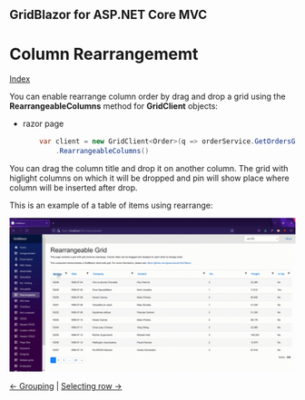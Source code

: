 ## GridBlazor for ASP.NET Core MVC

# Column Rearrangememt

[Index](Documentation.md)

You can enable rearrange column order by drag and drop a grid using the **RearrangeableColumns** method for **GridClient** objects:
* razor page
    ```c#
        var client = new GridClient<Order>(q => orderService.GetOrdersGridRows(columns, q), query, false, "ordersGrid", Columns, locale)
            .RearrangeableColumns()
    ```


You can drag the column title and drop it on another column. 
The grid with higlight columns on which it will be dropped and pin will show place where column will be inserted after drop.

This is an example of a table of items using rearrange:

![](../images/RearrangeColumns.gif)


[<- Grouping](Grouping.md) | [Selecting row ->](Selecting_row.md)
